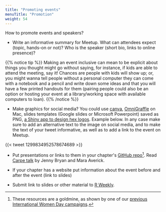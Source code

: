 ```yaml
---
title: "Promoting events"
menuTitle: "Promotion"
weight: 54
---
```


How to promote events and speakers?

* Write an informative summary for Meetup. What can attendees expect (topic, hands-on or not)? Who is the speaker (short bio, links to online presence)?

{{% notice tip %}}
Making an event inclusive can mean to be explicit about things you thought might go without saying, for instance, if kids are able to attend the meeting, say it! Chances are people with kids will show up; or, you might wanna tell people without a personal computer they can come with a notebook and a pencil and write down some ideas and that you will have a few printed handouts for them (pairing people could also be an option or hosting your event at a library/working space with available computers to loan).
{{% /notice %}}

* Make graphics for social media? You could use [canva](https://canva.com/), [OmniGraffle](https://www.omnigroup.com/omnigraffle/) on Mac, slides templates (Google slides or Microsoft Powerpoint) saved as PNG, [a Shiny app to design hex logos](https://connect.thinkr.fr/hexmake/). Example below. In any case make sure to add an alternative text to the image on social media, and to make the text of your tweet informative, as well as to add a link to the event on Meetup.

{{< tweet 1299834952578674689 >}}

* Put presentations or links to them in your chapter's [GitHub repo](/organization/tech/accounts/#github)[^iwd]. Read [Carpe talk](https://www.tidyverse.org/blog/2018/07/carpe-talk/) by Jenny Bryan and Mara Averick.

* If your chapter has a website put information about the event before and after the event (link to slides)

* Submit link to slides or other material to [R Weekly](https://github.com/rweekly/rweekly.org#how-to-have-my-content-shared-by-r-weekly).

[^iwd]: These resources are a goldmine, as shown by one of our [previous International Women Day campaigns](https://github.com/rladies/IWD).